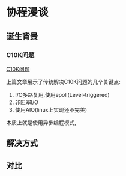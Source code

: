 # 协程漫谈

## 诞生背景

### C10K问题

[C10K问题](http://www.kegel.com/c10k.html)

上篇文章展示了传统解决C10K问题的几个关键点:  

1. I/O多路复用,使用epoll(Level-triggered)
2. 非阻塞I/O
3. 使用AIO(linux上实现还不完美)

本质上就是使用异步编程模式,

## 解决方式


## 对比